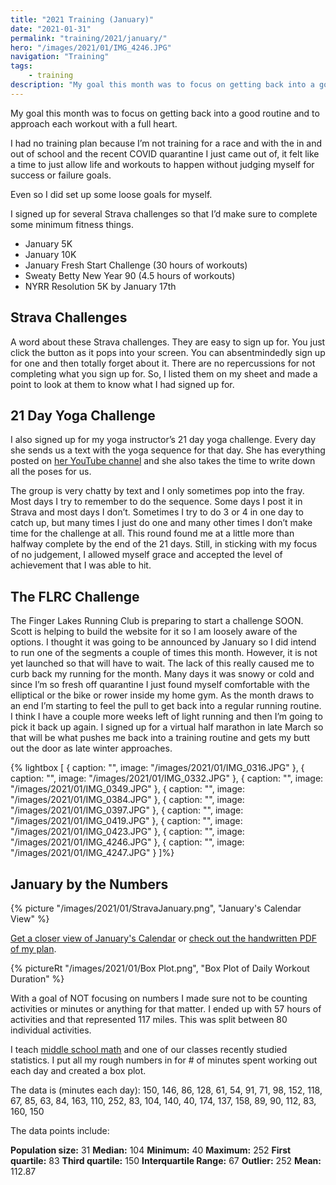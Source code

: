 ```yaml
---
title: "2021 Training (January)"
date: "2021-01-31"
permalink: "training/2021/january/"
hero: "/images/2021/01/IMG_4246.JPG"
navigation: "Training"
tags:
    - training
description: "My goal this month was to focus on getting back into a good routine and to approach each workout with a full heart. It felt like a time to just allow life and workouts to happen without judging myself for success or failure goals."
---
```


My goal this month was to focus on getting back into a good routine and to approach each workout with a full heart. 

I had no training plan because I’m not training for a race and with the in and out of school and the recent COVID quarantine I just came out of, it felt like a time to just allow life and workouts to happen without judging myself for success or failure goals. 

Even so I did set up some loose goals for myself.

I signed up for several Strava challenges so that I’d make sure to complete some minimum fitness things. 

- January 5K 
- January 10K
- January Fresh Start Challenge (30 hours of workouts)
- Sweaty Betty New Year 90 (4.5 hours of workouts)
- NYRR Resolution 5K by January 17th

## Strava Challenges

A word about these Strava challenges. They are easy to sign up for. You just click the button as it pops into your screen. You can absentmindedly sign up for one and then totally forget about it. There are no repercussions for not completing what you sign up for. So, I listed them on my sheet and made a point to look at them to know what I had signed up for. 

## 21 Day Yoga Challenge

I also signed up for my yoga instructor’s 21 day yoga challenge. Every day she sends us a text with the yoga sequence for that day. She has everything posted on [her YouTube channel](https://www.youtube.com/channel/UC1VsbDf8a6IFGPSNYG7Cnjg) and she also takes the time to write down all the poses for us. 

The group is very chatty by text and I only sometimes pop into the fray. Most days I try to remember to do the sequence. Some days I post it in Strava and most days I don’t. Sometimes I try to do 3 or 4 in one day to catch up, but many times I just do one and many other times I don’t make time for the challenge at all. This round found me at a little more than halfway complete by the end of the 21 days. Still, in sticking with my focus of no judgement, I allowed myself grace and accepted the level of achievement that I was able to hit. 

## The FLRC Challenge

The Finger Lakes Running Club is preparing to start a challenge SOON. Scott is helping to build the website for it so I am loosely aware of the options. I thought it was going to be announced by January so I did intend to run one of the segments a couple of times this month. However, it is not yet launched so that will have to wait. The lack of this really caused me to curb back my running for the month. Many days it was snowy or cold and since I’m so fresh off quarantine I just found myself comfortable with the elliptical or the bike or rower inside my home gym. As the month draws to an end I’m starting to feel the pull to get back into a regular running routine. I think I have a couple more weeks left of light running and then I’m going to pick it back up again. I signed up for a virtual half marathon in late March so that will be what pushes me back into a training routine and gets my butt out the door as late winter approaches.

{% lightbox [
    { caption: "", image: "/images/2021/01/IMG_0316.JPG" },
    { caption: "", image: "/images/2021/01/IMG_0332.JPG" },
    { caption: "", image: "/images/2021/01/IMG_0349.JPG" },
    { caption: "", image: "/images/2021/01/IMG_0384.JPG" },
    { caption: "", image: "/images/2021/01/IMG_0397.JPG" },
    { caption: "", image: "/images/2021/01/IMG_0419.JPG" },
    { caption: "", image: "/images/2021/01/IMG_0423.JPG" },
    { caption: "", image: "/images/2021/01/IMG_4246.JPG" },
    { caption: "", image: "/images/2021/01/IMG_4247.JPG" }
]%}

## January by the Numbers

{% picture "/images/2021/01/StravaJanuary.png", "January's Calendar View" %}

[Get a closer view of January's Calendar](/images/2021/01/StravaJanuary.png) or [check out the handwritten PDF of my plan](/static/pdf/2021-January-Plan.pdf).

{% pictureRt "/images/2021/01/Box Plot.png", "Box Plot of Daily Workout Duration" %}

With a goal of NOT focusing on numbers I made sure not to be counting activities or minutes or anything for that matter. I ended up with 57 hours of activities and that represented 117 miles. This was split between 80 individual activities. 

I teach [middle school math](https://mathista.org/) and one of our classes recently studied statistics. I put all my rough numbers in for # of minutes spent working out each day and created a box plot. 

The data is (minutes each day): 150, 146, 86, 128, 61, 54, 91, 71, 98, 152, 118, 67, 85, 63, 84, 163, 110, 252, 83, 104, 140, 40, 174, 137, 158, 89, 90, 112, 83, 160, 150

The data points include: 

**Population size:** 31
**Median:** 104
**Minimum:** 40
**Maximum:** 252
**First quartile:** 83
**Third quartile:** 150
**Interquartile Range:** 67
**Outlier:** 252
**Mean:** 112.87

